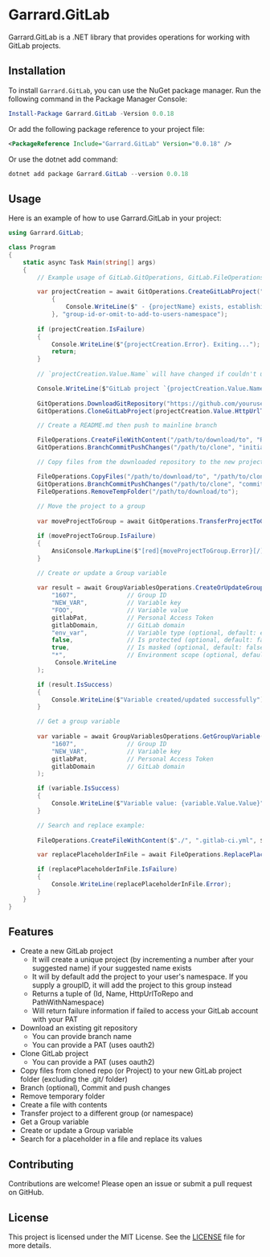 # Garrard.GitLab

Garrard.GitLab is a .NET library that provides operations for working with GitLab projects.

## Installation

To install `Garrard.GitLab`, you can use the NuGet package manager. Run the following command in the Package Manager Console:

```powershell
Install-Package Garrard.GitLab -Version 0.0.18
```

Or add the following package reference to your project file:

```xml
<PackageReference Include="Garrard.GitLab" Version="0.0.18" />
```

Or use the dotnet add command:

```powershell
dotnet add package Garrard.GitLab --version 0.0.18
```

## Usage

Here is an example of how to use Garrard.GitLab in your project:

```csharp
using Garrard.GitLab;

class Program
{
    static async Task Main(string[] args)
    {
        // Example usage of GitLab.GitOperations, GitLab.FileOperations

        var projectCreation = await GitOperations.CreateGitLabProject("new-project-name", "your-gitlab-pat", "gitlab-domain", projectName =>
            {
                Console.WriteLine($" - {projectName} exists, establishing an available project name...");
            }, "group-id-or-omit-to-add-to-users-namespace");
        
        if (projectCreation.IsFailure)
        {
            Console.WriteLine($"{projectCreation.Error}. Exiting...");
            return;
        }
        
        // `projectCreation.Value.Name` will have changed if couldn't use the original name

        Console.WriteLine($"GitLab project `{projectCreation.Value.Name}` ({projectCreation.Value.HttpUrlToRepo}) created");
        
        GitOperations.DownloadGitRepository("https://github.com/yourusername/your-repo.git", "/path/to/download/to", "branch-name", "pat");
        GitOperations.CloneGitLabProject(projectCreation.Value.HttpUrlToRepo, "/path/to/clone", "pat");

        // Create a README.md then push to mainline branch

        FileOperations.CreateFileWithContent("/path/to/download/to", "README.md", $"# {projectCreation.Value.Name}");
        GitOperations.BranchCommitPushChanges("/path/to/clone", "initial commit", "main");

        // Copy files from the downloaded repository to the new project

        FileOperations.CopyFiles("/path/to/download/to", "/path/to/clone");
        GitOperations.BranchCommitPushChanges("/path/to/clone", "commit message", "branch-name-or-omit-to-use-mainline-branch");
        FileOperations.RemoveTempFolder("/path/to/download/to"); 
        
        // Move the project to a group
        
        var moveProjectToGroup = await GitOperations.TransferProjectToGroupOrNamespace(projectCreation.Value.Id, "group-id-or-namespace", "pat", "gitlab-domain");

        if (moveProjectToGroup.IsFailure)
        {
            AnsiConsole.MarkupLine($"[red]{moveProjectToGroup.Error}[/]");
        }

        // Create or update a Group variable
        
        var result = await GroupVariablesOperations.CreateOrUpdateGroupVariable(
            "1607",              // Group ID
            "NEW_VAR",           // Variable key
            "FOO",               // Variable value
            gitlabPat,           // Personal Access Token
            gitlabDomain,        // GitLab domain
            "env_var",           // Variable type (optional, default: env_var)
            false,               // Is protected (optional, default: false)
            true,                // Is masked (optional, default: false) - HTTP API fails if used so ignored for now
            "*",                 // Environment scope (optional, default: *)
             Console.WriteLine
        );

        if (result.IsSuccess)
        {
            Console.WriteLine($"Variable created/updated successfully");
        }

        // Get a group variable
        
        var variable = await GroupVariablesOperations.GetGroupVariable(
            "1607",              // Group ID
            "NEW_VAR",           // Variable key
            gitlabPat,           // Personal Access Token
            gitlabDomain         // GitLab domain
        );

        if (variable.IsSuccess)
        {
            Console.WriteLine($"Variable value: {variable.Value.Value}");
        }

        // Search and replace example:
        
        FileOperations.CreateFileWithContent($"./", ".gitlab-ci.yml", $"TF_VAR_TFE_WORKSPACE_NAME: \"<enter-workload-name>\"");

        var replacePlaceholderInFile = await FileOperations.ReplacePlaceholderInFile("./.gitlab-ci.yml", "TF_VAR_TFE_WORKSPACE_NAME", "\"<enter-workload-name>\"", "\"foo\"", ":", Console.WriteLine);

        if (replacePlaceholderInFile.IsFailure) 
        {
            Console.WriteLine(replacePlaceholderInFile.Error);
        }
    }
}
```

## Features

- Create a new GitLab project 
  - It will create a unique project (by incrementing a number after your suggested name) if your suggested name exists
  - It will by default add the project to your user's namespace. If you supply a groupID, it will
    add the project to this group instead
  - Returns a tuple of (Id, Name, HttpUrlToRepo and PathWithNamespace)
  - Will return failure information if failed to access your GitLab account with your PAT
- Download an existing git repository 
  - You can provide branch name
  - You can provide a PAT (uses oauth2)
- Clone GitLab project
  - You can provide a PAT (uses oauth2)
- Copy files from cloned repo (or Project) to your new GitLab project folder (excluding the .git/ folder)
- Branch (optional), Commit and push changes
- Remove temporary folder
- Create a file with contents
- Transfer project to a different group (or namespace)
- Get a Group variable
- Create or update a Group variable
- Search for a placeholder in a file and replace its values

## Contributing

Contributions are welcome! Please open an issue or submit a pull request on GitHub.

## License

This project is licensed under the MIT License. See the [LICENSE](https://github.com/garrardkitchen/gitlab-library/blob/feat/kitcheng/rename/LICENSE) file for more details.
